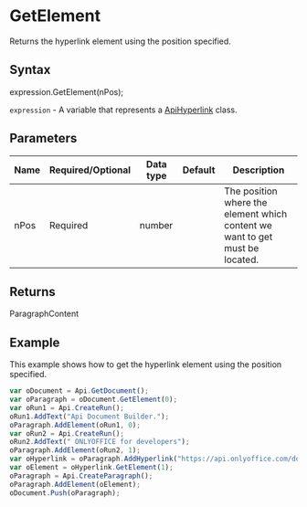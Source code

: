 # GetElement

Returns the hyperlink element using the position specified.

## Syntax

expression.GetElement(nPos);

`expression` - A variable that represents a [ApiHyperlink](../ApiHyperlink.md) class.

## Parameters

| **Name** | **Required/Optional** | **Data type** | **Default** | **Description** |
| ------------- | ------------- | ------------- | ------------- | ------------- |
| nPos | Required | number |  | The position where the element which content we want to get must be located. |

## Returns

ParagraphContent

## Example

This example shows how to get the hyperlink element using the position specified.

```javascript
var oDocument = Api.GetDocument();
var oParagraph = oDocument.GetElement(0);
var oRun1 = Api.CreateRun();
oRun1.AddText("Api Document Builder.");
oParagraph.AddElement(oRun1, 0);
var oRun2 = Api.CreateRun();
oRun2.AddText(" ONLYOFFICE for developers");
oParagraph.AddElement(oRun2, 1);
var oHyperlink = oParagraph.AddHyperlink("https://api.onlyoffice.com/docbuilder/basic");
var oElement = oHyperlink.GetElement(1);
oParagraph = Api.CreateParagraph();
oParagraph.AddElement(oElement);
oDocument.Push(oParagraph);
```
